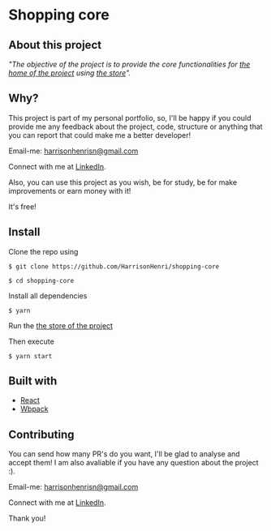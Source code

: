 # Shopping core

## About this project

_"The objective of the project is to provide the core functionalities for [the home of the project](https://github.com/HarrisonHenri/shopping-home) using [the store](https://github.com/HarrisonHenri/shopping-store)"._

## Why?

This project is part of my personal portfolio, so, I'll be happy if you could provide me any feedback about the project, code, structure or anything that you can report that could make me a better developer!

Email-me: harrisonhenrisn@gmail.com

Connect with me at [LinkedIn](https://linkedin.com/in/harrison-henri-dos-santos-nascimento).

Also, you can use this project as you wish, be for study, be for make improvements or earn money with it!

It's free!

## Install

Clone the repo using

```
$ git clone https://github.com/HarrisonHenri/shopping-core
```

```
$ cd shopping-core
```

Install all dependencies

```
$ yarn
```

Run the [the store of the project](https://github.com/HarrisonHenri/shopping-store)

Then execute

```
$ yarn start
```

## Built with

- [React](https://github.com/facebook/react)
- [Wbpack](https://webpack.js.org/)

## Contributing

You can send how many PR's do you want, I'll be glad to analyse and accept them! I am also avaliable if you have any question about the project :).

Email-me: harrisonhenrisn@gmail.com

Connect with me at [LinkedIn](https://linkedin.com/in/harrison-henri-dos-santos-nascimento-a6ba33112).

Thank you!